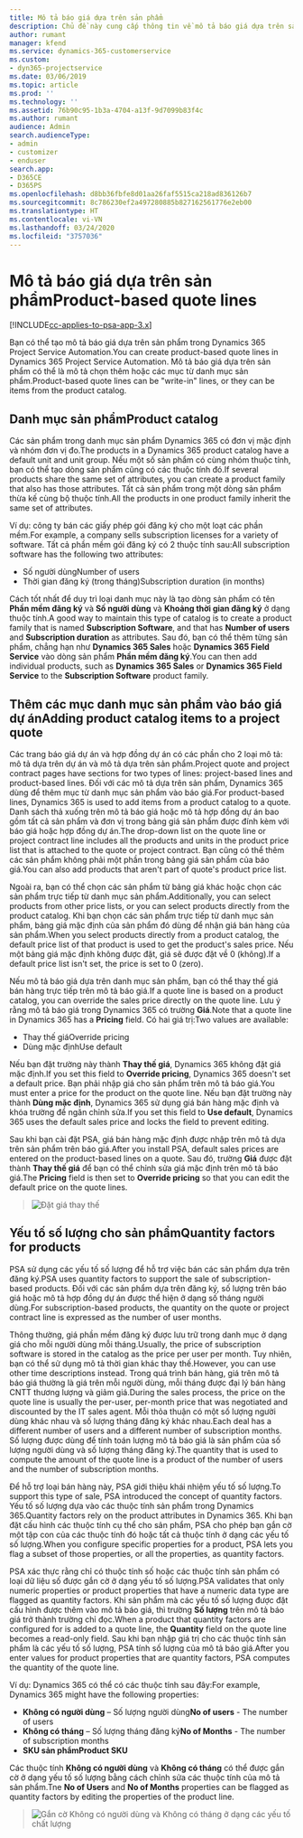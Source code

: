 ```yaml
---
title: Mô tả báo giá dựa trên sản phẩm
description: Chủ đề này cung cấp thông tin về mô tả báo giá dựa trên sản phẩm.
author: rumant
manager: kfend
ms.service: dynamics-365-customerservice
ms.custom:
- dyn365-projectservice
ms.date: 03/06/2019
ms.topic: article
ms.prod: ''
ms.technology: ''
ms.assetid: 76b90c95-1b3a-4704-a13f-9d7099b83f4c
ms.author: rumant
audience: Admin
search.audienceType:
- admin
- customizer
- enduser
search.app:
- D365CE
- D365PS
ms.openlocfilehash: d8bb36fbfe8d01aa26faf5515ca218ad836126b7
ms.sourcegitcommit: 8c786230ef2a497280885b827162561776e2eb00
ms.translationtype: HT
ms.contentlocale: vi-VN
ms.lasthandoff: 03/24/2020
ms.locfileid: "3757036"
---
```

# <a name="product-based-quote-lines"></a><span data-ttu-id="8b6f3-103">Mô tả báo giá dựa trên sản phẩm</span><span class="sxs-lookup"><span data-stu-id="8b6f3-103">Product-based quote lines</span></span>

[!INCLUDE[cc-applies-to-psa-app-3.x](../includes/cc-applies-to-psa-app-3x.md)]


<span data-ttu-id="8b6f3-104">Bạn có thể tạo mô tả báo giá dựa trên sản phẩm trong Dynamics 365 Project Service Automation.</span><span class="sxs-lookup"><span data-stu-id="8b6f3-104">You can create product-based quote lines in Dynamics 365 Project Service Automation.</span></span> <span data-ttu-id="8b6f3-105">Mô tả báo giá dựa trên sản phẩm có thể là mô tả chọn thêm hoặc các mục từ danh mục sản phẩm.</span><span class="sxs-lookup"><span data-stu-id="8b6f3-105">Product-based quote lines can be "write-in" lines, or they can be items from the product catalog.</span></span>

## <a name="product-catalog"></a><span data-ttu-id="8b6f3-106">Danh mục sản phẩm</span><span class="sxs-lookup"><span data-stu-id="8b6f3-106">Product catalog</span></span>

<span data-ttu-id="8b6f3-107">Các sản phẩm trong danh mục sản phẩm Dynamics 365 có đơn vị mặc định và nhóm đơn vị đo.</span><span class="sxs-lookup"><span data-stu-id="8b6f3-107">The products in a Dynamics 365 product catalog have a default unit and unit group.</span></span> <span data-ttu-id="8b6f3-108">Nếu một số sản phẩm có cùng nhóm thuộc tính, bạn có thể tạo dòng sản phẩm cũng có các thuộc tính đó.</span><span class="sxs-lookup"><span data-stu-id="8b6f3-108">If several products share the same set of attributes, you can create a product family that also has those attributes.</span></span> <span data-ttu-id="8b6f3-109">Tất cả sản phẩm trong một dòng sản phẩm thừa kế cùng bộ thuộc tính.</span><span class="sxs-lookup"><span data-stu-id="8b6f3-109">All the products in one product family inherit the same set of attributes.</span></span>

<span data-ttu-id="8b6f3-110">Ví dụ: công ty bán các giấy phép gói đăng ký cho một loạt các phần mềm.</span><span class="sxs-lookup"><span data-stu-id="8b6f3-110">For example, a company sells subscription licenses for a variety of software.</span></span> <span data-ttu-id="8b6f3-111">Tất cả phần mềm gói đăng ký có 2 thuộc tính sau:</span><span class="sxs-lookup"><span data-stu-id="8b6f3-111">All subscription software has the following two attributes:</span></span>

- <span data-ttu-id="8b6f3-112">Số người dùng</span><span class="sxs-lookup"><span data-stu-id="8b6f3-112">Number of users</span></span> 
- <span data-ttu-id="8b6f3-113">Thời gian đăng ký (trong tháng)</span><span class="sxs-lookup"><span data-stu-id="8b6f3-113">Subscription duration (in months)</span></span>

<span data-ttu-id="8b6f3-114">Cách tốt nhất để duy trì loại danh mục này là tạo dòng sản phẩm có tên **Phần mềm đăng ký** và **Số người dùng** và **Khoảng thời gian đăng ký** ở dạng thuộc tính.</span><span class="sxs-lookup"><span data-stu-id="8b6f3-114">A good way to maintain this type of catalog is to create a product family that is named **Subscription Software**, and that has **Number of users** and **Subscription duration** as attributes.</span></span> <span data-ttu-id="8b6f3-115">Sau đó, bạn có thể thêm từng sản phẩm, chẳng hạn như **Dynamics 365 Sales** hoặc **Dynamics 365 Field Service** vào dòng sản phẩm **Phần mềm đăng ký**.</span><span class="sxs-lookup"><span data-stu-id="8b6f3-115">You can then add individual products, such as **Dynamics 365 Sales** or **Dynamics 365 Field Service** to the **Subscription Software** product family.</span></span>

## <a name="adding-product-catalog-items-to-a-project-quote"></a><span data-ttu-id="8b6f3-116">Thêm các mục danh mục sản phẩm vào báo giá dự án</span><span class="sxs-lookup"><span data-stu-id="8b6f3-116">Adding product catalog items to a project quote</span></span>

<span data-ttu-id="8b6f3-117">Các trang báo giá dự án và hợp đồng dự án có các phần cho 2 loại mô tả: mô tả dựa trên dự án và mô tả dựa trên sản phẩm.</span><span class="sxs-lookup"><span data-stu-id="8b6f3-117">Project quote and project contract pages have sections for two types of lines: project-based lines and product-based lines.</span></span> <span data-ttu-id="8b6f3-118">Đối với các mô tả dựa trên sản phẩm, Dynamics 365 dùng để thêm mục từ danh mục sản phẩm vào báo giá.</span><span class="sxs-lookup"><span data-stu-id="8b6f3-118">For product-based lines, Dynamics 365 is used to add items from a product catalog to a quote.</span></span> <span data-ttu-id="8b6f3-119">Danh sách thả xuống trên mô tả báo giá hoặc mô tả hợp đồng dự án bao gồm tất cả sản phẩm và đơn vị trong bảng giá sản phẩm được đính kèm với báo giá hoặc hợp đồng dự án.</span><span class="sxs-lookup"><span data-stu-id="8b6f3-119">The drop-down list on the quote line or project contract line includes all the products and units in the product price list that is attached to the quote or project contract.</span></span> <span data-ttu-id="8b6f3-120">Bạn cũng có thể thêm các sản phẩm không phải một phần trong bảng giá sản phẩm của báo giá.</span><span class="sxs-lookup"><span data-stu-id="8b6f3-120">You can also add products that aren't part of quote's product price list.</span></span>

<span data-ttu-id="8b6f3-121">Ngoài ra, bạn có thể chọn các sản phẩm từ bảng giá khác hoặc chọn các sản phẩm trực tiếp từ danh mục sản phẩm.</span><span class="sxs-lookup"><span data-stu-id="8b6f3-121">Additionally, you can select products from other price lists, or you can select products directly from the product catalog.</span></span> <span data-ttu-id="8b6f3-122">Khi bạn chọn các sản phẩm trực tiếp từ danh mục sản phẩm, bảng giá mặc định của sản phẩm đó dùng để nhận giá bán hàng của sản phẩm.</span><span class="sxs-lookup"><span data-stu-id="8b6f3-122">When you select products directly from a product catalog, the default price list of that product is used to get the product's sales price.</span></span> <span data-ttu-id="8b6f3-123">Nếu một bảng giá mặc định không được đặt, giá sẽ được đặt về 0 (không).</span><span class="sxs-lookup"><span data-stu-id="8b6f3-123">If a default price list isn't set, the price is set to 0 (zero).</span></span>

<span data-ttu-id="8b6f3-124">Nếu mô tả báo giá dựa trên danh mục sản phẩm, bạn có thể thay thế giá bán hàng trực tiếp trên mô tả báo giá.</span><span class="sxs-lookup"><span data-stu-id="8b6f3-124">If a quote line is based on a product catalog, you can override the sales price directly on the quote line.</span></span> <span data-ttu-id="8b6f3-125">Lưu ý rằng mô tả báo giá trong Dynamics 365 có trường **Giá**.</span><span class="sxs-lookup"><span data-stu-id="8b6f3-125">Note that a quote line in Dynamics 365 has a **Pricing** field.</span></span> <span data-ttu-id="8b6f3-126">Có hai giá trị:</span><span class="sxs-lookup"><span data-stu-id="8b6f3-126">Two values are available:</span></span>

- <span data-ttu-id="8b6f3-127">Thay thế giá</span><span class="sxs-lookup"><span data-stu-id="8b6f3-127">Override pricing</span></span>  
- <span data-ttu-id="8b6f3-128">Dùng mặc định</span><span class="sxs-lookup"><span data-stu-id="8b6f3-128">Use default</span></span>

<span data-ttu-id="8b6f3-129">Nếu bạn đặt trường này thành **Thay thế giá**, Dynamics 365 không đặt giá mặc định.</span><span class="sxs-lookup"><span data-stu-id="8b6f3-129">If you set this field to **Override pricing**, Dynamics 365 doesn't set a default price.</span></span> <span data-ttu-id="8b6f3-130">Bạn phải nhập giá cho sản phẩm trên mô tả báo giá.</span><span class="sxs-lookup"><span data-stu-id="8b6f3-130">You must enter a price for the product on the quote line.</span></span> <span data-ttu-id="8b6f3-131">Nếu bạn đặt trường này thành **Dùng mặc định**, Dynamics 365 sử dụng giá bán hàng mặc định và khóa trường để ngăn chỉnh sửa.</span><span class="sxs-lookup"><span data-stu-id="8b6f3-131">If you set this field to **Use default**, Dynamics 365 uses the default sales price and locks the field to prevent editing.</span></span>

<span data-ttu-id="8b6f3-132">Sau khi bạn cài đặt PSA, giá bán hàng mặc định được nhập trên mô tả dựa trên sản phẩm trên báo giá.</span><span class="sxs-lookup"><span data-stu-id="8b6f3-132">After you install PSA, default sales prices are entered on the product-based lines on a quote.</span></span> <span data-ttu-id="8b6f3-133">Sau đó, trường **Giá** được đặt thành **Thay thế giá** để bạn có thể chỉnh sửa giá mặc định trên mô tả báo giá.</span><span class="sxs-lookup"><span data-stu-id="8b6f3-133">The **Pricing** field is then set to **Override pricing** so that you can edit the default price on the quote lines.</span></span>

> ![Đặt giá thay thế](media/basic-guide-10.png)
 
## <a name="quantity-factors-for-products"></a><span data-ttu-id="8b6f3-135">Yếu tố số lượng cho sản phẩm</span><span class="sxs-lookup"><span data-stu-id="8b6f3-135">Quantity factors for products</span></span>

<span data-ttu-id="8b6f3-136">PSA sử dụng các yếu tố số lượng để hỗ trợ việc bán các sản phẩm dựa trên đăng ký.</span><span class="sxs-lookup"><span data-stu-id="8b6f3-136">PSA uses quantity factors to support the sale of subscription-based products.</span></span> <span data-ttu-id="8b6f3-137">Đối với các sản phẩm dựa trên đăng ký, số lượng trên báo giá hoặc mô tả hợp đồng dự án được thể hiện ở dạng số tháng người dùng.</span><span class="sxs-lookup"><span data-stu-id="8b6f3-137">For subscription-based products, the quantity on the quote or project contract line is expressed as the number of user months.</span></span>

<span data-ttu-id="8b6f3-138">Thông thường, giá phần mềm đăng ký được lưu trữ trong danh mục ở dạng giá cho mỗi người dùng mỗi tháng.</span><span class="sxs-lookup"><span data-stu-id="8b6f3-138">Usually, the price of subscription software is stored in the catalog as the price per user per month.</span></span> <span data-ttu-id="8b6f3-139">Tuy nhiên, bạn có thể sử dụng mô tả thời gian khác thay thế.</span><span class="sxs-lookup"><span data-stu-id="8b6f3-139">However, you can use other time descriptions instead.</span></span> <span data-ttu-id="8b6f3-140">Trong quá trình bán hàng, giá trên mô tả báo giá thường là giá trên mỗi người dùng, mỗi tháng được đại lý bán hàng CNTT thương lượng và giảm giá.</span><span class="sxs-lookup"><span data-stu-id="8b6f3-140">During the sales process, the price on the quote line is usually the per-user, per-month price that was negotiated and discounted by the IT sales agent.</span></span> <span data-ttu-id="8b6f3-141">Mỗi thỏa thuận có một số lượng người dùng khác nhau và số lượng tháng đăng ký khác nhau.</span><span class="sxs-lookup"><span data-stu-id="8b6f3-141">Each deal has a different number of users and a different number of subscription months.</span></span> <span data-ttu-id="8b6f3-142">Số lượng được dùng để tính toán lượng mô tả báo giá là sản phẩm của số lượng người dùng và số lượng tháng đăng ký.</span><span class="sxs-lookup"><span data-stu-id="8b6f3-142">The quantity that is used to compute the amount of the quote line is a product of the number of users and the number of subscription months.</span></span>

<span data-ttu-id="8b6f3-143">Để hỗ trợ loại bán hàng này, PSA giới thiệu khái nhiệm yếu tố số lượng.</span><span class="sxs-lookup"><span data-stu-id="8b6f3-143">To support this type of sale, PSA introduced the concept of quantity factors.</span></span> <span data-ttu-id="8b6f3-144">Yếu tố số lượng dựa vào các thuộc tính sản phẩm trong Dynamics 365.</span><span class="sxs-lookup"><span data-stu-id="8b6f3-144">Quantity factors rely on the product attributes in Dynamics 365.</span></span> <span data-ttu-id="8b6f3-145">Khi bạn đặt cấu hình các thuộc tính cụ thể cho sản phẩm, PSA cho phép bạn gắn cờ một tập con của các thuộc tính đó hoặc tất cả thuộc tính ở dạng các yếu tố số lượng.</span><span class="sxs-lookup"><span data-stu-id="8b6f3-145">When you configure specific properties for a product, PSA lets you flag a subset of those properties, or all the properties, as quantity factors.</span></span>

<span data-ttu-id="8b6f3-146">PSA xác thực rằng chỉ có thuộc tính số hoặc các thuộc tính sản phẩm có loại dữ liệu số được gắn cờ ở dạng yếu tố số lượng.</span><span class="sxs-lookup"><span data-stu-id="8b6f3-146">PSA validates that only numeric properties or product properties that have a numeric data type are flagged as quantity factors.</span></span> <span data-ttu-id="8b6f3-147">Khi sản phẩm mà các yếu tố số lượng được đặt cấu hình được thêm vào mô tả báo giá, thì trường **Số lượng** trên mô tả báo giá trở thành trường chỉ đọc.</span><span class="sxs-lookup"><span data-stu-id="8b6f3-147">When a product that quantity factors are configured for is added to a quote line, the **Quantity** field on the quote line becomes a read-only field.</span></span> <span data-ttu-id="8b6f3-148">Sau khi bạn nhập giá trị cho các thuộc tính sản phẩm là các yếu tố số lượng, PSA tính số lượng của mô tả báo giá.</span><span class="sxs-lookup"><span data-stu-id="8b6f3-148">After you enter values for product properties that are quantity factors, PSA computes the quantity of the quote line.</span></span>

<span data-ttu-id="8b6f3-149">Ví dụ: Dynamics 365 có thể có các thuộc tính sau đây:</span><span class="sxs-lookup"><span data-stu-id="8b6f3-149">For example, Dynamics 365 might have the following properties:</span></span> 

- <span data-ttu-id="8b6f3-150">**Không có người dùng** – Số lượng người dùng</span><span class="sxs-lookup"><span data-stu-id="8b6f3-150">**No of users** - The number of users</span></span> 
- <span data-ttu-id="8b6f3-151">**Không có tháng** – Số lượng tháng đăng ký</span><span class="sxs-lookup"><span data-stu-id="8b6f3-151">**No of Months** - The number of subscription months</span></span>
- <span data-ttu-id="8b6f3-152">**SKU sản phẩm**</span><span class="sxs-lookup"><span data-stu-id="8b6f3-152">**Product SKU**</span></span> 

<span data-ttu-id="8b6f3-153">Các thuộc tính **Không có người dùng** và **Không có tháng** có thể được gắn cờ ở dạng yếu tố số lượng bằng cách chỉnh sửa các thuộc tính của mô tả sản phẩm.</span><span class="sxs-lookup"><span data-stu-id="8b6f3-153">Tne **No of Users** and **No of Months** properties can be flagged as quantity factors by editing the properties of the product line.</span></span> 

> ![Gắn cờ Không có người dùng và Không có tháng ở dạng các yếu tố chất lượng](media/basic-guide-11.png)
 
